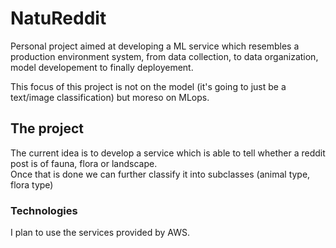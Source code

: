 # NatuReddit
Personal project aimed at developing a ML service which resembles a production environment system, from data collection, to data organization, model developement to finally deployement.

This focus of this project is not on the model (it's going to just be a text/image classification) but moreso on MLops.

## The project

The current idea is to develop a service which is able to tell whether a reddit post is of fauna, flora or landscape.  
Once that is done we can further classify it into subclasses (animal type, flora type)

### Technologies

I plan to use the services provided by AWS.
